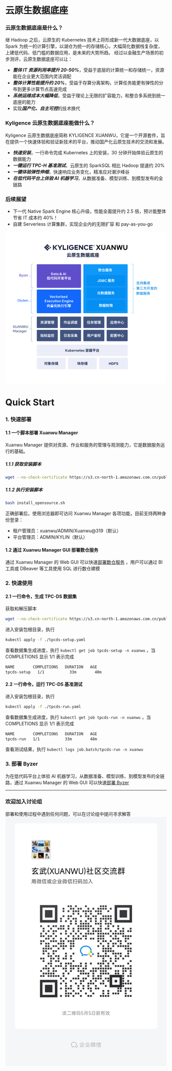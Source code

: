 云原生数据底座
============
### 云原生数据底座是什么？
继 Hadoop 之后，云原生的 Kubernetes 技术上将形成新一代大数据底座，以 Spark 为统一的计算引擎，以湖仓为统一的存储核心，大幅简化数据栈复杂度，上建低代码、低门槛的数据应用，是未来的大势所趋。
经过以金融生产场景的初步测评，云原生数据底座可以让：
- ***整体 IT 资源利用率提升 20-50%***，受益于底层的计算统一和存储统一，资源能在企业更大范围内灵活调配
- ***整体计算性能提升约 20%***，受益于存算分离架构，计算任务能更有弹性的分布到更多计算节点高速完成
- ***系统运维成本大幅降低***，受益于理论上无限的扩容能力，和整合多系统到统一底座的能力
- 实现***国产化、自主可控***的技术换代
### Kyligence 云原生数据底座能做什么？
Kyligence 云原生数据底座简称 KYLIGENCE XUANWU，它是一个开源套件，旨在提供一个快速体验和验证新技术的平台，推动国产化云原生技术的交流和发展。
- ***快速安装***，一行命令完成 Kubernetes 上的安装，30 分钟开始体验云原生的数据能力
- ***一键运行 TPC-H 基准测试***，云原生的 SparkSQL 相比 Hadoop 提速约 20%
- ***一键体验弹性伸缩***，快速响应业务变化，精准应对潮汐峰谷
- ***在低代码平台上体验 AI 机器学习***，从数据准备、模型训练、到模型发布的全链路
### 后续展望
- 下一代 Native Spark Engine 核心升级，性能全面提升约 2.5 倍，预计能整体节省 IT 成本约 40%！
- 自建 Serverless 计算集群，实现企业内的无限扩容 和 pay-as-you-go

![alt text](/asset/kyligence_xuanwu.png "Kyligence 云原生数据底座")

Quick Start
============
### 1. 快速部署
#### 1.1 一个脚本部署 Xuanwu Manager
Xuanwu Manager 提供对资源、作业和服务的管理与观测能力，它是数据服务运行的基础。
##### 1.1.1 获取安装脚本
```Bash
wget --no-check-certificate https://s3.cn-north-1.amazonaws.com.cn/public.kyligence.io/xuanwu/release/alpha20230310/install_opensource.sh
```
##### 1.1.2 执行安装脚本
```Bash
bash install_opensource.sh
```
正确部署后，使用浏览器即可访问 Xuanwu Manager 各项功能，目前支持两种身份登录：
- 租户管理员：xuanwu/ADMIN/Xuanwu@319（默认）
- 平台管理员：ADMIN/KYLIN（默认）


#### 1.2 通过 Xuanwu Manager GUI 部署数仓服务
通过 Xuanwu Manager 的 Web GUI 可以快速[部署数仓服务](./manual/dw_installation_guide.md "部署数仓服务") ，用户可以通过 BI 工具或 DBeaver 等工具使用 SQL 进行数仓建模

### 2. 快速使用
#### 2.1 一行命令，生成 TPC-DS 数据集
获取和解压脚本
```Bash
wget --no-check-certificate https://s3.cn-north-1.amazonaws.com.cn/public.kyligence.io/xuanwu-services/release/alpha20230420_opensource.tar.gz
```
进入安装包根目录，执行
```Bash
kubectl apply -f ./tpcds-setup.yaml
```
查看数据集生成进度，执行 ```kubectl get job tpcds-setup -n xuanwu``` ，当 COMPLETIONS 显示 1/1 表示完成
```
NAME        COMPLETIONS   DURATION   AGE
tpcds-setup   1/1           33m        48m
```
#### 2.2 一行命令，运行 TPC-DS 基准测试
进入安装包根目录，执行
```Bash
kubectl apply -f ./tpcds-run.yaml
```
查看数据集生成进度，执行 ```kubectl get job tpcds-run -n xuanwu``` ，当 COMPLETIONS 显示 1/1 表示完成
```
NAME        COMPLETIONS   DURATION   AGE
tpcds-run   1/1           33m        48m
```
查看测试结果，执行 ```kubectl logs job.batch/tpcds-run -n xuanwu``` 

### 3. 部署 Byzer
为在低代码平台上体验 AI 机器学习，从数据准备、模型训练、到模型发布的全链路，通过 Xuanwu Manager 的 Web GUI 可以快速[部署 Byzer](./manual/byzer_installation_guide.md "部署 Byzer") 


***

### 欢迎加入讨论组
部署和使用过程中遇到任何问题，可以在讨论组中提问寻求解答
![alt text](/asset/xuanwu_group_qrcode.png "玄武（XUANWU）讨论组")


